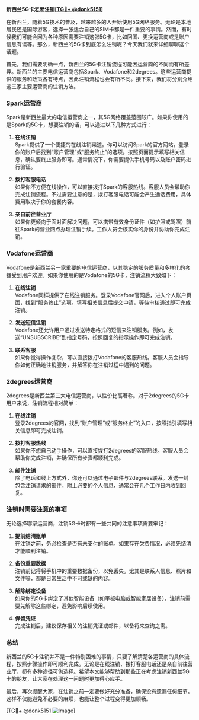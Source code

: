 **新西兰5G卡怎麽注销[[TG💪+ @donk5151](https://t.me/s/donk5151)]**

在新西兰，随着5G技术的普及，越来越多的人开始使用5G网络服务。无论是本地居民还是国际游客，选择一张适合自己的SIM卡都是一件重要的事情。然而，有时候我们可能会因为各种原因需要注销这张5G卡，比如回国、更换运营商或是账户信息有误等。那么，新西兰的5G卡到底怎么注销呢？今天我们就来详细聊聊这个话题。

首先，我们需要明确一点，新西兰的5G卡注销流程可能因运营商的不同而有所差异。新西兰的主要电信运营商包括Spark、Vodafone和2degrees。这些运营商提供的服务和政策各有特点，因此注销流程也会有所不同。接下来，我们将分别介绍这三家主要运营商的注销方法。

### Spark运营商

Spark是新西兰最大的电信运营商之一，其5G网络覆盖范围较广。如果你使用的是Spark的5G卡，想要注销的话，可以通过以下几种方式进行：

1. **在线注销**  
   Spark提供了一个便捷的在线注销渠道。你可以访问Spark的官方网站，登录你的账户后找到“账户管理”或“服务终止”的选项。按照页面提示填写相关信息，确认要终止服务即可。通常情况下，你需要提供手机号码以及账户密码进行验证。

2. **拨打客服电话**  
   如果你不方便在线操作，可以直接拨打Spark的客服热线。客服人员会帮助你完成注销流程。不过需要注意的是，拨打客服电话可能会产生通话费用，具体费用取决于你的套餐内容。

3. **亲自前往营业厅**  
   如果你更倾向于面对面解决问题，可以携带有效身份证件（如护照或驾照）前往Spark的营业网点办理注销手续。工作人员会核实你的身份并协助你完成注销。

### Vodafone运营商

Vodafone是新西兰另一家重要的电信运营商，以其稳定的服务质量和多样化的套餐受到用户欢迎。如果你使用的是Vodafone的5G卡，注销流程大致如下：

1. **在线注销**  
   Vodafone同样提供了在线注销服务。登录Vodafone官网后，进入个人账户页面，找到“服务终止”选项。填写相关信息后提交申请，等待审核通过即可完成注销。

2. **发送短信注销**  
   Vodafone还允许用户通过发送特定格式的短信来注销服务。例如，发送“UNSUBSCRIBE”到指定号码，按照回复的指示操作即可完成注销。

3. **联系客服**  
   如果你觉得操作复杂，可以直接拨打Vodafone的客服热线。客服人员会指导你如何正确地注销服务，并解答你在注销过程中遇到的问题。

### 2degrees运营商

2degrees是新西兰第三大电信运营商，以性价比高著称。对于2degrees的5G卡用户来说，注销流程相对简单：

1. **在线注销**  
   登录2degrees的官网，找到“账户管理”或“服务终止”的入口，按照指引填写相关信息即可完成注销。

2. **拨打客服热线**  
   如果你不想自己动手操作，可以直接拨打2degrees的客服热线。客服人员会帮助你完成注销，并确保所有步骤都顺利完成。

3. **邮件注销**  
   除了电话和线上方式外，你还可以通过电子邮件与2degrees联系。发送一封包含注销请求的邮件，附上必要的个人信息，通常会在几个工作日内收到回复。

### 注销时需要注意的事项

无论选择哪家运营商，注销5G卡时都有一些共同的注意事项需要牢记：

1. **提前结清账单**  
   在注销之前，务必检查是否有未支付的账单。如果存在欠费情况，必须先结清才能顺利注销。

2. **备份重要数据**  
   注销前记得将手机中的重要数据备份，以免丢失。尤其是联系人信息、照片和文件等，都是日常生活中不可或缺的内容。

3. **解除绑定设备**  
   如果你的5G卡绑定了其他智能设备（如平板电脑或智能家居设备），注销前需要先解除这些绑定，避免影响后续使用。

4. **保留凭证**  
   完成注销后，建议保存相关的注销凭证或邮件，以备将来查询之需。

### 总结

新西兰的5G卡注销并不是一件特别困难的事情，只要了解清楚各运营商的具体流程，按照步骤操作即可顺利完成。无论是在线注销、拨打客服电话还是亲自前往营业厅，都有多种途径可供选择。希望本文能够帮助到那些正在考虑注销新西兰5G卡的朋友，让大家在处理这一问题时更加得心应手。

最后，再次提醒大家，在注销之前一定要做好充分准备，确保没有遗漏任何细节。这样不仅能避免不必要的麻烦，也能让整个过程变得更加顺畅。

[[TG💪+ @donk5151](https://t.me/s/donk5151) ![Image](https://i.postimg.cc/rwNCRYN7/Snipaste-2025-04-30-17-27-05.png)]
